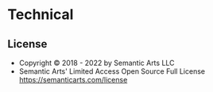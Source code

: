 # Technical

## License

- Copyright © 2018 - 2022 by Semantic Arts LLC
- Semantic Arts' Limited Access Open Source Full License https://semanticarts.com/license

